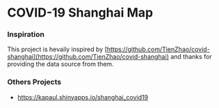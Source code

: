 # COVID-19 Shanghai Map

### Inspiration

This project is hevaily inspired by [https://github.com/TienZhao/covid-shanghai](https://github.com/TienZhao/covid-shanghai) and thanks for providing the data source from them.

### Others Projects

- https://kapaul.shinyapps.io/shanghai_covid19
